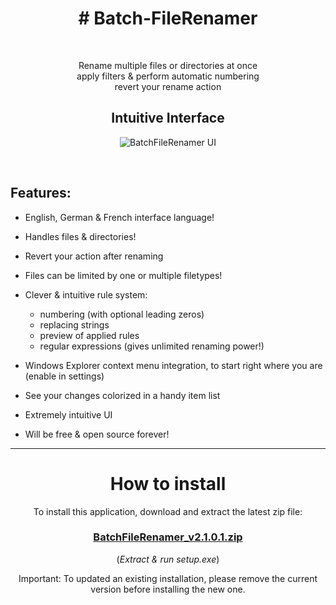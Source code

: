 <h1 align="center"># Batch-FileRenamer</h1>
<br>
<p  align="center">Rename multiple files or directories at once<br>apply filters & perform automatic numbering<br>revert your rename action</p>

<h2 align="center">Intuitive Interface</h2>

<p align="center">
  <img src="https://github.com/xcy7e/Batch-FileRenamer/assets/5656573/b408ca4f-8f01-4199-853e-bd8a2b10172b" alt="BatchFileRenamer UI"/>
</p>

<br>

## Features:
* English, German & French interface language!

* Handles files & directories!

* Revert your action after renaming

* Files can be limited by one or multiple filetypes!

* Clever & intuitive rule system:
  * numbering (with optional leading zeros)
  * replacing strings
  * preview of applied rules
  * regular expressions (gives unlimited renaming power!)

* Windows Explorer context menu integration, to start right where you are (enable in settings)

* See your changes colorized in a handy item list

* Extremely intuitive UI

* Will be free & open source forever!


<hr>


<h1 align="center">How to install</h1>
<p align="center">
To install this application, download and extract the latest zip file:</p>
<h3 align="center"><a href="https://github.com/xcy7e/Batch-FileRenamer/blob/master/BatchFileRenamer_v2.1.0.1.zip">BatchFileRenamer_v2.1.0.1.zip</a></h3>
<p align="center">(<i>Extract & run setup.exe</i>)</p>
<p align="center">Important: To updated an existing installation, please remove the current version before installing the new one.</p>
<br><br>
